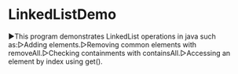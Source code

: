 # LinkedListDemo
▶This program demonstrates LinkedList operations in java such as:▷Adding elements.▷Removing common elements with removeAll.▷Checking containments with containsAll.▷Accessing an element by index using get().
